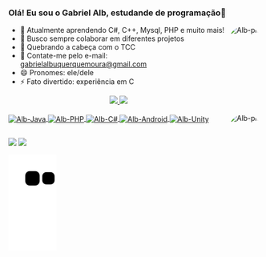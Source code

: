 ### Olá! Eu sou o Gabriel Alb, estudande de programação👾

<img align="right" alt="Alb-pic" height="150" style="border-radius:50px;" src="https://data.whicdn.com/images/349487873/original.gif">

- 🌱 Atualmente aprendendo C#, C++, Mysql, PHP e muito mais!
- 👯 Busco sempre colaborar em diferentes projetos
- 🤔 Quebrando a cabeça com o TCC
- 📧 Contate-me pelo e-mail: gabrielalbuquerquemoura@gmail.com
- 😄 Pronomes: ele/dele
- ⚡ Fato divertido: experiência em C


<div align="center">
  <a href="https://github.com/GabrielAlbSilv">
  <img height="180em" src="https://github-readme-stats.vercel.app/api?username=GabrielAlbSilv&show_icons=true&theme=dark&include_all_commits=true&count_private=true"/>
  <img height="180em" src="https://github-readme-stats.vercel.app/api/top-langs/?username=GabrielAlbSilv&layout=compact&langs_count=7&theme=dark"/>
</div>

  <div style="display: inline_block"><br>
  <img align="center" alt="Alb-Java" height="30" width="40" src="https://cdn.jsdelivr.net/gh/devicons/devicon/icons/java/java-original.svg">
  <img align="center" alt="Alb-PHP" height="30" width="40" src="https://cdn.jsdelivr.net/gh/devicons/devicon/icons/php/php-original.svg">
  <img align="center" alt="Alb-C#" height="30" width="40" src="https://cdn.jsdelivr.net/gh/devicons/devicon/icons/csharp/csharp-original.svg">
  <img align="center" alt="Alb-Android" height="30" width="40" src="https://cdn.jsdelivr.net/gh/devicons/devicon/icons/android/android-original.svg">
  <img align="center" alt="Alb-Unity" height="30" width="40" src="https://cdn.jsdelivr.net/gh/devicons/devicon/icons/unity/unity-original.svg">
  <img align="right" alt="Alb-pic" height="150" style="border-radius:50px;" src="https://avatars.githubusercontent.com/u/88353364?s=400&u=da6b3961f68245e58eed4c8c5e2a75429230069e&v=4">
</div>
  
  
   ##
 
<div> 

  <a href="https://www.instagram.com/gabriel_albsilv/" target="_blank"><img src="https://img.shields.io/badge/-Instagram-%23E4405F?style=for-the-badge&logo=instagram&logoColor=white" target="_blank"></a>
  <a href="https://twitter.com/Gabrielkkkji" target="_blank"><img src=	"https://img.shields.io/badge/Twitter-1DA1F2?style=for-the-badge&logo=twitter&logoColor=white" target="_blank"></a>
</div>

![Snake animation](https://github.com/GabrielAlbSilv/GabrielAlbSilv/blob/output/github-contribution-grid-snake.svg)
 
 
